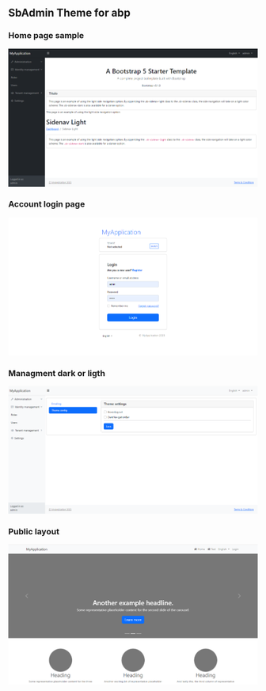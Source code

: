 ## SbAdmin Theme for abp


### Home page sample
![alt](/images/screencapture-localhost-44352-2023-03-19-14_40_32.png)

### Account login page
![alt](/images/screencapture-localhost-44352-Account-Login-2023-03-19-14_40_04.png)

### Managment dark or ligth

![alt](/images/screencapture-localhost-44352-SettingManagement-2023-03-19-14_40_56.png)


### Public layout

![alt](/images/Screenshot_599.png)